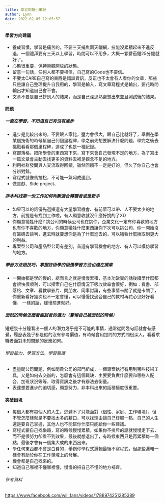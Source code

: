 ```yaml
---
title: 學習問題小筆記
author: Lynn
date: 2022-02-05 12:05:57
---
```

#### 學習方向建議
* 養成習慣，學習是痛苦的，不要三天捕魚兩天曬網，技能沒累積起來不進反退，一個禮拜要有三天以上學習，時間可以不用多，大概一顆番茄鐘25分鐘就好了。
* 心態很重要，保持樂觀開放的狀態。
* 留意一句話，任何人都不要相信，自己寫的Code也不要信。
* 不要太CARE自己寫的東西是錯誤資訊，反正也不太會有人看你的文章，那些只是讓自己整理提升自我用的，學習是輸入，寫文章寫程式是輸出，要花時間輸出才知道自己會不會。
* 文章不要是自己抄別人的結果，而是自己深思熟慮想出來並且測試後的結果。
<!--more-->

####  問題
##### **一直在學習，不知道自己有沒有進步**

* 進步是比較出來的，不要跟人家比，壓力會很大，跟自己比就好了，舉例在學某個技術的時候幫自己列個里程碑，學之前先想要解決什麼問題，學完之後去挑戰看看那個里程碑，達成了也是一種紀錄。
* 寫部落格，把所學會的東西寫下來，寫下來會自己發現不足的地方，為了寫出一篇文章會主動去找更多的資料去補足觀念不足的地方。
* 利用社群發問與人交流取得回饋，雖然回饋不一定是好的，但久了你自己也會分辨對錯。
* 寫程式就像馬拉松，不可能一氣呵成達到。
* 做貢獻、Side project、

##### 非本科找第一份工作如何判斷適合轉職者或是新手
* 如果可以的話優先選擇選有大量學習機會、有前輩可以帶、人不要太少的地方，前提是有找到工作啦，有人願意收就沒什麼好挑的了XD
* 你願意犧牲什麼? 挑公司的時候公司也在挑你，企業文化一定有你喜歡的地方也有你不喜歡的地方，你願意犧牲什麼東西讓你下次可以挑公司，你一開始沒有籌碼去談判，進去時就要想你是為了什麼進去的，可以犧牲什麼換取到更大的利益。
* 專案型公司和產品型公司有差別，首選有學習機會的地方、有人可以模仿學習的地方。

##### 學習方法跟技巧，掌握技術學的很慢學習方法也還在摸索
* 一開始都是學的慢的，總而言之就是慢慢累積，基本功紮實的話後續學什麼都會很快很順利，可以探索自己在什麼情況下吸收效率會很好，例如：看書、部落格、文章、看教學影片、問朋友、同事討論，有些事情卡關了就是卡關了，你重新看好幾次也不一定會懂，可以慢慢找適合自己的教材再花心思好好看懂， 一樣的話，緩慢前進就好。

##### 面試的時候怎麼看面試者的潛力（警惕自己被面試的時候）
短短幾十分鐘看出一個人的潛力幾乎是不可能的事情，通常從問幾句話就會有感覺，履歷表幾乎都是假的沒有參考價值，有時候會用提問的方式問很深入，看看求職者面對未知問題的反應如何。
###### 學習能力、學習方法、學習態度

* 盡量問公司問題，例如問貴公司的部門組成，一個專案執行有用到哪些技術工具，又是如何去交辦的，怎麼會有這個職缺，主要要負責什麼要和哪些人配合，加班狀況等等，取得資訊之後才有辦法去衡量。
* 表達想要進步的迫切感，願意努力，非本科出來的話積極度很重要。

#### 突破困境
* 每個人都有每個人的人生，逃避不了只能面對（個性、家庭、工作環境），但不管怎麼樣就是不要找太多的藉口，可以找理由讓自己舒服一點，自己的人生還是要自己掌握，其他人也不能幫你什麼只能給你一些建議。
* 寫程式要自己找樂趣，寫的時候慢慢累積，如果你不排斥的話就慢慢走下去，而不是很努力卻看不到效果，最後就想退出了，有時候東西只是再累積每一個點，最後才會有一個集大成的東西出來。
* 學任何東西都不會是白費的，舉例你學程式邏輯最後不寫程式，但那些邏輯一樣會有助於你在工作領域上的發展。
* 機會都是自己找來的。
* 知道自己哪裡不懂哪裡懂，慢慢的把自己不懂的地方補齊。







###### 參考資料
<https://www.facebook.com/will.fans/videos/1788974251285389>